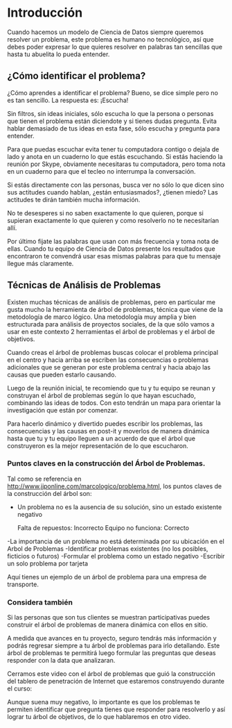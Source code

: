 ﻿# Introducción 
Cuando hacemos un modelo de Ciencia de Datos siempre queremos resolver un problema, 
este problema es humano no tecnológico, así que debes poder expresar lo que quieres
resolver en palabras tan sencillas que hasta tu abuelita lo pueda entender. 

## ¿Cómo identificar el problema?
¿Cómo aprendes a identificar el problema? Bueno, se dice simple pero no es tan sencillo.
La respuesta es: ¡Escucha! 

Sin filtros, sin ideas iniciales, sólo escucha lo que la persona o personas 
que tienen el problema están diciendote y si tienes dudas pregunta. 
Evita hablar demasiado de tus ideas en esta fase, sólo escucha y pregunta para entender. 

Para que puedas escuchar evita tener tu computadora contigo o dejala de lado y
anota en un cuaderno lo que estás escuchando. 
Si estás haciendo la reunión por Skype, obviamente necesitaras tu computadora, 
pero toma nota en un cuaderno para que el tecleo no interrumpa la conversación. 

Si estás directamente con las personas, busca ver no sólo lo que dicen sino sus actitudes cuando hablan, 
¿están entusiasmados?, ¿tienen miedo? Las actitudes te dirán también mucha información. 

No te desesperes si no saben exactamente lo que quieren, porque si supieran exactamente lo que quieren y 
como resolverlo no te necesitarían allí. 

Por último fijate las palabras que usan con más frecuencia y toma nota de ellas. 
Cuando tu equipo de Ciencia de Datos presente los resultados que encontraron 
te convendrá usar esas mismas palabras para que tu mensaje llegue más claramente. 

## Técnicas de Análisis de Problemas 

Existen muchas técnicas de análisis de problemas, pero en particular me gusta mucho la 
herramienta de árbol de problemas, técnica que viene de la metodología de marco lógico.
Una metodología muy amplia y bien estructurada para análisis de proyectos sociales, 
de la que sólo vamos a usar en este contexto 2 herramientas el árbol de problemas y el árbol de objetivos. 

Cuando creas el árbol de problemas buscas colocar el problema principal en el centro y hacia arriba se escriben las consecuencias 
o problemas adicionales que se generan por este problema central y hacia abajo las causas que pueden estarlo causando. 

Luego de la reunión inicial, te recomiendo que tu y tu equipo se reunan y construyan el árbol de problemas 
según lo que hayan escuchado, combinando las ideas de todos. 
Con esto tendrán un mapa para orientar la investigación que están por comenzar. 

Para hacerlo dinámico y divertido puedes escribir los problemas, las consecuencias y las causas en 
post-it y moverlos de manera dinámica hasta que tu y tu equipo lleguen a un acuerdo de que el árbol 
que construyeron es la mejor representación de lo que escucharon. 

### Puntos claves en la construcción del Árbol de Problemas. 

Tal como se referencia en http://www.jjponline.com/marcologico/problema.html, 
los puntos claves de la construcción del árbol son: 

- Un problema no es la ausencia de su solución, sino un estado existente negativo

	Falta de repuestos:	Incorrecto
	Equipo no funciona:	Correcto
 
-La importancia de un problema no está determinada por su ubicación en el Arbol de Problemas
-Identificar problemas existentes (no los posibles, ficticios o futuros)
-Formular el problema como un estado negativo
-Escribir un solo problema por tarjeta

Aquí tienes un ejemplo de un árbol de problema para una empresa de transporte.



### Considera también

Si las personas que son tus clientes se muestran participativas puedes construir el árbol de problemas 
de manera dinámica con ellos en sitio. 

A medida que avances en tu proyecto, seguro tendrás más información y podrás regresar
 siempre a tu árbol de problemas para irlo detallando.
Este árbol de problemas te permitirá luego formular las preguntas que deseas responder 
con la data que analizaran.  

Cerramos este video con el árbol de problemas que guió la construcción del tablero de 
penetración de Internet que estaremos construyendo durante el curso:  


Aunque suena muy negativo, lo importante es que los problemas te permiten identificar que 
pregunta tienes que responder para resolverlo y así lograr tu árbol de objetivos, de lo que hablaremos en otro video. 
